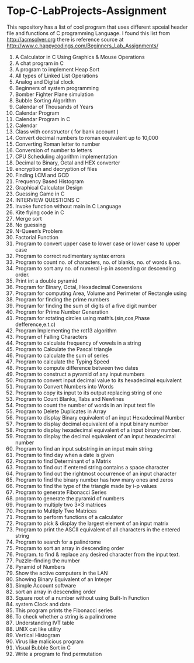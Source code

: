 # Top-C-LabProjects-Assignment
This repository has a list of cool program that uses different spceial header file and functions of C programming Language.
I found this list from http://acmsolver.org
there is reference source at http://www.c.happycodings.com/Beginners_Lab_Assignments/

1.	A Calculator in C Using Graphics & Mouse Operations
2.	A chat program in C
3.	A program to implement Heap Sort
4.	All types of Linked List Operations
5.	Analog and Digital clock
6.	Beginners of system programming
7.	Bomber Fighter Plane simulation
8.	Bubble Sorting Algorithm
9.	Calendar of Thousands of Years
10.	Calendar Program
11.	Calendar Program in C
12.	Calendar
13.	Class with constructor ( for bank account )
14.	Convert decimal numbers to roman equivalent up to 10,000
15.	Converting Roman letter to number
16.	Conversion of number to letters
17.	CPU Scheduling algorithm implementation
18.	Decimal to Binary, Octal and HEX converter
19.	encryption and decryption of files
20.	Finding LCM and GCD
21.	Frequency Based Histogram
22.	Graphical Calculator Design
23.	Guessing Game in C
24.	INTERVIEW QUESTIONS C
25.	Invoke function without main in C Language
26.	Kite flying code in C
27.	Merge sort
28.	No guessing
29.	N-Queen’s Problem
30.	Factorial Function
31.	Program to convert upper case to lower case or lower case to upper case
32.	Program to correct rudimentary syntax errors
33.	Program to count no. of characters, no. of blanks, no. of words & no.
34.	Program to sort any no. of numeral i-p in ascending or descending order.
35.	Print int a double pyramid
36.	Program for Binary, Octal, Hexadecimal Conversions
37.	Program for computing Area, Volume and Perimeter of Rectangle using
38.	Program for finding the prime numbers
39.	Program for finding the sum of digits of a five digit number
40.	Program for Prime Number Generation
41.	Program for rotating circles using math’s.(sin,cos,Phase defference,e.t.c)
42.	Program Implementing the rot13 algorithm
43.	Program of Falling Characters
44.	Program to calculate frequency of vowels in a string
45.	Program to Calculate the Pascal triangle
46.	Program to calculate the sum of series
47.	Program to calculate the Typing Speed
48.	Program to compute difference between two dates
49.	Program to construct a pyramid of any input numbers
50.	Program to convert input decimal value to its hexadecimal equivalent
51.	Program to Convert Numbers into Words
52.	Program to copy its input to its output replacing string of one
53.	Program to Count Blanks, Tabs and Newlines
54.	Program to count the number of words in an input text file
55.	Program to Delete Duplicates in Array
56.	Program to display Binary equivalent of an input Hexadecimal Number
57.	Program to display decimal equivalent of a input binary number
58.	Program to display hexadecimal equivalent of a input binary number.
59.	Program to display the decimal equivalent of an input hexadecimal number
60.	Program to find an input substring in an input main string
61.	Program to find day when a date is given
62.	Program to find Determinant of a Matrix
63.	Program to find out if entered string contains a space character
64.	Program to find out the rightmost occurrence of an input character
65.	Program to find the binary number has how many ones and zeros
66.	Program to find the type of the triangle made by i-p values
67.	Program to generate Fibonacci Series
68.	program to generate the pyramid of numbers
69.	Program to multiply two 3×3 matrices
70.	Program to Multiply Two Matrices
71.	Program to perform functions of a calculator
72.	Program to pick & display the largest element of an input matrix
73.	Program to print the ASCII equivalent of all characters in the entered string
74.	Program to search for a palindrome
75.	Program to sort an array in descending order
76.	Program. to find & replace any desired character from the input text.
77.	Puzzle–finding the number
78.	Pyramid of Numbers
79.	Show the active computers in the LAN
80.	Showing Binary Equivalent of an Integer
81.	Simple Account software
82.	sort an array in descending order
83.	Square root of a number without using Built-In Function
84.	system Clock and date
85.	This program prints the Fibonacci series
86.	To check whether a string is a palindrome
87.	Understanding IVT table
88.	UNIX cat like utility
89.	Vertical Histogram
90.	Virus like malicious program
91.	Visual Bubble Sort in C
92.	Write a program to find permutation
